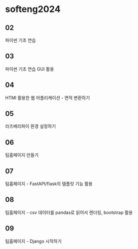 # softeng2024

## 02
  파이썬 기초 연습

## 03
  파이썬 기초 연습 GUI 활용

## 04
  HTMl 활용한 웹 어플리케이션 - 면적 변환하기

## 05
  라즈베리파이 환경 설정하기

## 06
  팀홈페이지 만들기

## 07
  팀홈페이지 - FastAPI/flask의 템플릿 기능 활용

## 08
  팀홈페이지 - csv 데이터를 pandas로 읽어서 렌더링, bootstrap 활용

## 09
  팀홈페이지 - Django 시작하기
